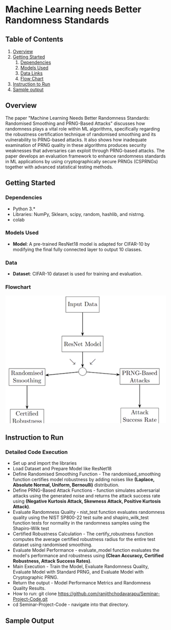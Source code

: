 # Machine Learning needs Better Randomness Standards

## Table of Contents
1. [Overview](#overview)
2. [Getting Started](#getting-started)
    1. [Dependencies](#dependencies)
    2. [Models Used](#models)
    3. [Data Links](#data)
    4. [Flow Chart](#flowchart)
3. [Instruction to Run](#instruction)
4. [Sample output](#sample)


## Overview <a name="overview"></a>
The paper "Machine Learning Needs Better Randomness Standards: Randomised Smoothing and PRNG-Based Attacks" discusses how randomness plays a vital role within ML algorithms, specifically regarding the robustness certification technique of randomised smoothing and its vulnerability to PRNG-based attacks. It also shows how inadequate examination of PRNG quality in these algorithms produces security weaknesses that adversaries can exploit through PRNG-based attacks. The paper develops an evaluation framework to enhance randomness standards in ML applications by using cryptographically secure PRNGs (CSPRNGs) together with advanced statistical testing methods.


## Getting Started <a name="getting-started"></a>


### Dependencies <a name="dependencies"></a>
* Python 3.*
* Libraries: NumPy, Sklearn, scipy, random, hashlib, and nistrng.
* colab

### Models Used <a name="models"></a>
* **Model**: A pre-trained ResNet18 model is adapted for CIFAR-10 by modifying the final fully connected layer to output 10 classes.

### Data <a name="data"></a>
* **Dataset**: CIFAR-10 dataset is used for training and evaluation.

### Flowchart <a name="flowchart"></a>
<p align="center">
  <img src="flow chart.png" alt="Workflow: Input Data → ResNet → Randomised Smoothing → Certified Robustness
                                                                      → PRNG-Based Attacks → Attack Success Rate" width="600">
</p>

## Instruction to Run<a name="instruction"></a>
### Detailed Code Execution 
* Set up and import the libraries
* Load Dataset and Prepare Model like ResNet18
* Define Randomised Smoothing Function - The randomised_smoothing function certifies model robustness by adding noises like **(Laplace, Absolute Normal, Uniform, Bernoulli)** distribution.
* Define PRNG-Based Attack Functions - function simulates adversarial attacks using the generated noise and returns the attack success rate using  **(Negative Kurtosis Attack, Skewness Attack, Positive Kurtosis Attack)**.
* Evaluate Randomness Quality - nist_test function evaluates randomness quality using the NIST SP800-22 test suite and shapiro_wilk_test function tests for normality in the randomness samples using the Shapiro-Wilk test
* Certified Robustness Calculation - The certify_robustness function computes the average certified robustness radius for the entire test dataset using randomised smoothing.
* Evaluate Model Performance - evaluate_model function evaluates the model's performance and robustness using **(Clean Accuracy, Certified Robustness, Attack Success Rates)**.
* Main Execution - Train the Model, Evaluate Randomness Quality, Evaluate Model with Standard PRNG, and Evaluate Model with Cryptographic PRNG.
* Return the output - Model Performance Metrics and Randomness Quality Results.
* How to run: git clone https://github.com/ranjithchodavarapu/Seminar-Project-Code.git
* cd Seminar-Project-Code - navigate into that directory.
  



## Sample Output <a name="sample"></a>




